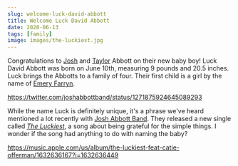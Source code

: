 ```yaml
---
slug: welcome-luck-david-abbott
title: Welcome Luck David Abbott
date: 2020-06-13
tags: [family]
image: images/the-luckiest.jpg
---
```


Congratulations to [Josh][josh] and [Taylor][taylor] Abbott on their new baby boy! Luck David Abbott was born on June 10th, measuring 9 pounds and 20.5 inches. Luck brings the Abbotts to a family of four. Their first child is a girl by the name of [Emery Farryn][emery].

https://twitter.com/joshabbottband/status/1271875924645089293

While the name Luck is definitely unique, it's a phrase we've heard mentioned a lot recently with [Josh Abbott Band][jab]. They released a new single called [_The Luckiest_][luckiest], a song about being grateful for the simple things. I wonder if the song had anything to do with naming the baby?

https://music.apple.com/us/album/the-luckiest-feat-catie-offerman/1632636167?i=1632636449

[josh]: https://instagram.com/joshidalou
[taylor]: https://instagram.com/mrs_taylorabbott
[emery]: https://instagram.com/emeryfarryn
[jab]: https://joshabbottband.com
[luckiest]: https://youtu.be/6CkG6iXmvN8
